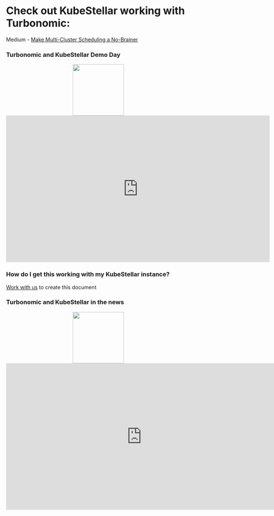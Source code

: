 # Check out KubeStellar working with Turbonomic:
Medium - [Make Multi-Cluster Scheduling a No-Brainer](https://medium.com/@waltforme/make-multi-cluster-scheduling-a-no-brainer-e1979ba5b9b2)<br/>

### Turbonomic and KubeStellar Demo Day
<p align=center>
<div id="spinner1">
  <img width="140" height="140" src="../../../images/spinner.gif" class="centerImage">
</div>
<iframe width="720" height="400" src="https://www.youtube.com/embed/B3jZTnu1LDo?controls=0" title="YouTube video player" frameborder="0" allow="accelerometer; autoplay; clipboard-write; encrypted-media; gyroscope; picture-in-picture; web-share" allowfullscreen onload= "document.getElementById('spinner1').style.display='none';" class="centerImage"></iframe>
</p>

### How do I get this working with my KubeStellar instance?
[Work with us](https://kubernetes.slack.com/archives/C058SUSL5AA) to create this document

### Turbonomic and KubeStellar in the news
<p align=center>
<div id="spinner2">
    <img width="140" height="140" src="../../../images/spinner.gif" class="centerImage">
</div>
<iframe src="https://www.linkedin.com/embed/feed/update/urn:li:share:7066466334334668800" scrolling=no height="400" width="740" frameborder="0" allowfullscreen="" title="Embedded post" onload= "document.getElementById('spinner2').style.display='none';" class="centerImage"></iframe>
</p>

<style type="text/css">
.centerImage
{
 display: block;
 margin: auto;
}
</style>